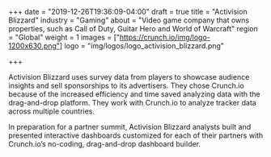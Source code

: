 +++
date = "2019-12-26T19:36:09-04:00"
draft = true
title = "Activision Blizzard"
industry = "Gaming"
about = "Video game company that owns properties, such as Call of Duty, Guitar Hero and World of Warcraft"
region = "Global"
weight = 1
images = ["https://crunch.io/img/logo-1200x630.png"]
logo = "img/logos/logo_activision_blizzard.png"

+++

Activision Blizzard uses survey data from players to showcase audience insights and sell sponsorships to its advertisers. <span class="highlight">They <span class="font-italic">chose</span> Crunch.io because of the increased<span class="font-italic"> efficiency</span></span> and time saved analyzing data with the drag-and-drop platform. They work with Crunch.io to analyze tracker data across multiple countries.

In preparation for a partner summit, Activision Blizzard analysts built and presented interactive dashboards customized for each of their partners with Crunch.io’s no-coding, drag-and-drop dashboard builder.

